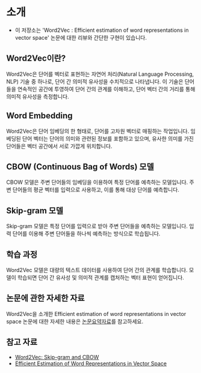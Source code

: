 # 소개
* 이 저장소는 'Word2Vec : Efficient estimation of word representations in vector space' 논문에 대한 리뷰와 간단한 구현이 있습니다.

## Word2Vec이란?

Word2Vec은 단어를 벡터로 표현하는 자연어 처리(Natural Language Processing, NLP) 기술 중 하나로, 단어 간 의미적 유사성을 수치적으로 나타냅니다. 이 기술은 단어들을 연속적인 공간에 투영하여 단어 간의 관계를 이해하고, 단어 벡터 간의 거리를 통해 의미적 유사성을 측정합니다.

## Word Embedding

Word2Vec은 단어 임베딩의 한 형태로, 단어를 고차원 벡터로 매핑하는 작업입니다. 임베딩된 단어 벡터는 단어의 의미와 관련된 정보를 포함하고 있으며, 유사한 의미를 가진 단어들은 벡터 공간에서 서로 가깝게 위치합니다.

## CBOW (Continuous Bag of Words) 모델

CBOW 모델은 주변 단어들의 임베딩을 이용하여 특정 단어를 예측하는 모델입니다. 주변 단어들의 평균 벡터를 입력으로 사용하고, 이를 통해 대상 단어를 예측합니다.

## Skip-gram 모델

Skip-gram 모델은 특정 단어를 입력으로 받아 주변 단어들을 예측하는 모델입니다. 입력 단어를 이용해 주변 단어들을 하나씩 예측하는 방식으로 학습됩니다.

## 학습 과정

Word2Vec 모델은 대량의 텍스트 데이터를 사용하여 단어 간의 관계를 학습합니다. 모델이 학습되면 단어 간 유사성 및 의미적 관계를 캡처하는 벡터 표현이 얻어집니다.

## 논문에 관한 자세한 자료

Word2Vec을 소개한 Efficient estimation of word representations in vector space 논문에 대한 자세한 내용은 [논문요약자료](https://github.com/HY-AI2-Projects/Word2Vec/blob/main/Word2Vec_%EB%85%BC%EB%AC%B8%EB%A6%AC%EB%B7%B0.pdf)를 참고하세요.

## 참고 자료

- [Word2Vec: Skip-gram and CBOW](https://arxiv.org/abs/1301.3781)
- [Efficient Estimation of Word Representations in Vector Space](https://arxiv.org/abs/1301.3781)
